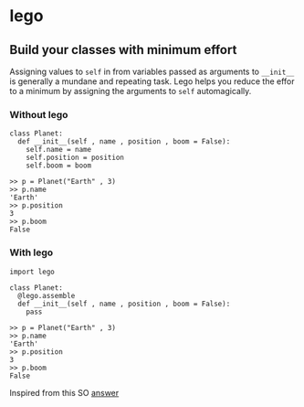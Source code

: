 # lego
## Build your classes with minimum effort


Assigning values to `self` in from variables passed as arguments to `__init__` is generally a mundane and repeating task.
Lego helps you reduce the effor to a minimum by assigning the arguments to `self` automagically.


### Without lego

````
class Planet:
  def __init__(self , name , position , boom = False):
    self.name = name
    self.position = position
    self.boom = boom

>> p = Planet("Earth" , 3)
>> p.name
'Earth'
>> p.position
3
>> p.boom
False
````



### With lego
````
import lego

class Planet:
  @lego.assemble
  def __init__(self , name , position , boom = False):
    pass

>> p = Planet("Earth" , 3)
>> p.name
'Earth'
>> p.position
3
>> p.boom
False
````

Inspired from this SO [answer](http://stackoverflow.com/a/1389216/5596800)
